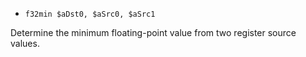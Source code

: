 * `f32min $aDst0, $aSrc0, $aSrc1`

Determine the minimum floating-point value from two register source
values.
